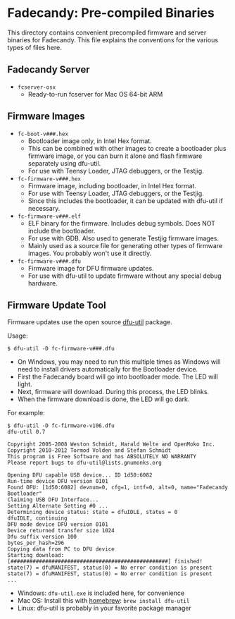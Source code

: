 Fadecandy: Pre-compiled Binaries
================================

This directory contains convenient precompiled firmware and server binaries for Fadecandy. This file explains the conventions for the various types of files here.

Fadecandy Server
----------------

* `fcserver-osx`
  * Ready-to-run fcserver for Mac OS 64-bit ARM


Firmware Images
---------------

* `fc-boot-v###.hex`
  * Bootloader image only, in Intel Hex format.
  * This can be combined with other images to create a bootloader plus firmware image, or you can burn it alone and flash firmware separately using dfu-util.
  * For use with Teensy Loader, JTAG debuggers, or the Testjig.
* `fc-firmware-v###.hex`
  * Firmware image, including bootloader, in Intel Hex format.
  * For use with Teensy Loader, JTAG debuggers, or the Testjig.
  * Since this includes the bootloader, it can be updated with dfu-util if necessary.
* `fc-firmware-v###.elf`
  * ELF binary for the firmware. Includes debug symbols. Does NOT include the bootloader.
  * For use with GDB. Also used to generate Testjig firmware images.
  * Mainly used as a source file for generating other types of firmware images. You probably won't use it directly.
* `fc-firmware-v###.dfu`
  * Firmware image for DFU firmware updates.
  * For use with dfu-util to update firmware without any special debug hardware.
  
Firmware Update Tool
--------------------

Firmware updates use the open source [dfu-util](http://dfu-util.gnumonks.org/) package.

Usage:

`$ dfu-util -D fc-firmware-v###.dfu`

* On Windows, you may need to run this multiple times as Windows will need to install drivers automatically for the Bootloader device.
* First the Fadecandy board will go into bootloader mode. The LED will light.
* Next, firmware will download. During this process, the LED blinks.
* When the firmware download is done, the LED will go dark.

For example:

	$ dfu-util -D fc-firmware-v106.dfu
	dfu-util 0.7

	Copyright 2005-2008 Weston Schmidt, Harald Welte and OpenMoko Inc.
	Copyright 2010-2012 Tormod Volden and Stefan Schmidt
	This program is Free Software and has ABSOLUTELY NO WARRANTY
	Please report bugs to dfu-util@lists.gnumonks.org
	
	Opening DFU capable USB device... ID 1d50:6082
	Run-time device DFU version 0101
	Found DFU: [1d50:6082] devnum=0, cfg=1, intf=0, alt=0, name="Fadecandy Bootloader"
	Claiming USB DFU Interface...
	Setting Alternate Setting #0 ...
	Determining device status: state = dfuIDLE, status = 0
	dfuIDLE, continuing
	DFU mode device DFU version 0101
	Device returned transfer size 1024
	Dfu suffix version 100
	bytes_per_hash=296
	Copying data from PC to DFU device
	Starting download: [##################################################] finished!
	state(7) = dfuMANIFEST, status(0) = No error condition is present
	state(7) = dfuMANIFEST, status(0) = No error condition is present
	...

* Windows: `dfu-util.exe` is included here, for convenience
* Mac OS: Install this with [homebrew](http://brew.sh): `brew install dfu-util`
* Linux: dfu-util is probably in your favorite package manager
